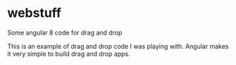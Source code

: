# webstuff
Some angular 8 code for drag and drop

This is an example of drag and drop code I was playing with.
Angular makes it very simple to build drag and drop apps.
